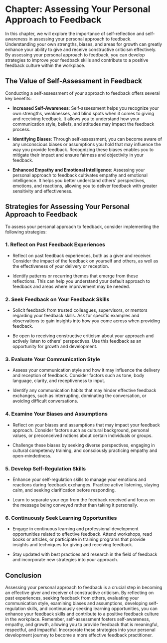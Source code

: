 Chapter: Assessing Your Personal Approach to Feedback
=====================================================

In this chapter, we will explore the importance of self-reflection and self-awareness in assessing your personal approach to feedback. Understanding your own strengths, biases, and areas for growth can greatly enhance your ability to give and receive constructive criticism effectively. By assessing your personal approach to feedback, you can develop strategies to improve your feedback skills and contribute to a positive feedback culture within the workplace.

The Value of Self-Assessment in Feedback
----------------------------------------

Conducting a self-assessment of your approach to feedback offers several key benefits:

* **Increased Self-Awareness**: Self-assessment helps you recognize your own strengths, weaknesses, and blind spots when it comes to giving and receiving feedback. It allows you to understand how your communication style, beliefs, and attitudes may impact the feedback process.

* **Identifying Biases**: Through self-assessment, you can become aware of any unconscious biases or assumptions you hold that may influence the way you provide feedback. Recognizing these biases enables you to mitigate their impact and ensure fairness and objectivity in your feedback.

* **Enhanced Empathy and Emotional Intelligence**: Assessing your personal approach to feedback cultivates empathy and emotional intelligence. It helps you better understand others' perspectives, emotions, and reactions, allowing you to deliver feedback with greater sensitivity and effectiveness.

Strategies for Assessing Your Personal Approach to Feedback
-----------------------------------------------------------

To assess your personal approach to feedback, consider implementing the following strategies:

### 1. **Reflect on Past Feedback Experiences**

* Reflect on past feedback experiences, both as a giver and receiver. Consider the impact of the feedback on yourself and others, as well as the effectiveness of your delivery or reception.

* Identify patterns or recurring themes that emerge from these reflections. This can help you understand your default approach to feedback and areas where improvement may be needed.

### 2. **Seek Feedback on Your Feedback Skills**

* Solicit feedback from trusted colleagues, supervisors, or mentors regarding your feedback skills. Ask for specific examples and observations to gain insights into how you come across when providing feedback.

* Be open to receiving constructive criticism about your approach and actively listen to others' perspectives. Use this feedback as an opportunity for growth and development.

### 3. **Evaluate Your Communication Style**

* Assess your communication style and how it may influence the delivery and reception of feedback. Consider factors such as tone, body language, clarity, and receptiveness to input.

* Identify any communication habits that may hinder effective feedback exchanges, such as interrupting, dominating the conversation, or avoiding difficult conversations.

### 4. **Examine Your Biases and Assumptions**

* Reflect on your biases and assumptions that may impact your feedback approach. Consider factors such as cultural background, personal values, or preconceived notions about certain individuals or groups.

* Challenge these biases by seeking diverse perspectives, engaging in cultural competency training, and consciously practicing empathy and open-mindedness.

### 5. **Develop Self-Regulation Skills**

* Enhance your self-regulation skills to manage your emotions and reactions during feedback exchanges. Practice active listening, staying calm, and seeking clarification before responding.

* Learn to separate your ego from the feedback received and focus on the message being conveyed rather than taking it personally.

### 6. **Continuously Seek Learning Opportunities**

* Engage in continuous learning and professional development opportunities related to effective feedback. Attend workshops, read books or articles, or participate in training programs that provide insights and techniques for giving and receiving feedback.

* Stay updated with best practices and research in the field of feedback and incorporate new strategies into your approach.

Conclusion
----------

Assessing your personal approach to feedback is a crucial step in becoming an effective giver and receiver of constructive criticism. By reflecting on past experiences, seeking feedback from others, evaluating your communication style, examining biases and assumptions, developing self-regulation skills, and continuously seeking learning opportunities, you can enhance your feedback skills and contribute to a positive feedback culture in the workplace. Remember, self-assessment fosters self-awareness, empathy, and growth, allowing you to provide feedback that is meaningful, respectful, and impactful. Incorporate these strategies into your personal development journey to become a more effective feedback practitioner.
